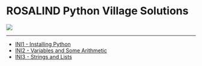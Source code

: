 # ROSALIND Python Village Solutions

![](https://rosalind.info/static/img/logo.png)

---

- [INI1 - Installing Python](./ini1)
- [INI2 - Variables and Some Arithmetic](./ini2/)
- [INI3 - Strings and Lists](./ini3/)
<!-- 
- [INI4 - Conditions and Loops]()
- [INI5 - Working with Files]()
- [INI6 - Dictionaries]()
-->